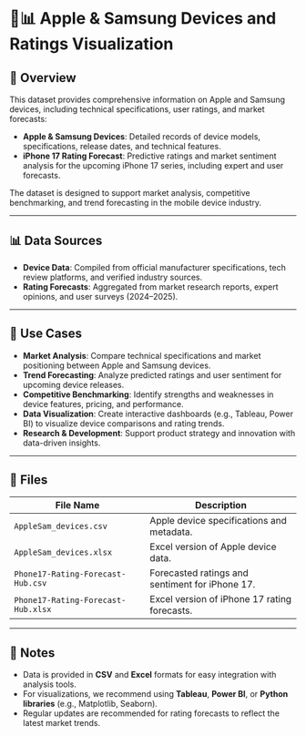 
# 📱📊 Apple & Samsung Devices and Ratings Visualization

## 🧠 Overview
This dataset provides comprehensive information on Apple and Samsung devices, including technical specifications, user ratings, and market forecasts:
- **Apple & Samsung Devices**: Detailed records of device models, specifications, release dates, and technical features.
- **iPhone 17 Rating Forecast**: Predictive ratings and market sentiment analysis for the upcoming iPhone 17 series, including expert and user forecasts.

The dataset is designed to support market analysis, competitive benchmarking, and trend forecasting in the mobile device industry.

---

## 📊 Data Sources
- **Device Data**: Compiled from official manufacturer specifications, tech review platforms, and verified industry sources.
- **Rating Forecasts**: Aggregated from market research reports, expert opinions, and user surveys (2024–2025).

---

## 🔧 Use Cases
- **Market Analysis**: Compare technical specifications and market positioning between Apple and Samsung devices.
- **Trend Forecasting**: Analyze predicted ratings and user sentiment for upcoming device releases.
- **Competitive Benchmarking**: Identify strengths and weaknesses in device features, pricing, and performance.
- **Data Visualization**: Create interactive dashboards (e.g., Tableau, Power BI) to visualize device comparisons and rating trends.
- **Research & Development**: Support product strategy and innovation with data-driven insights.

---

## 📂 Files
| File Name                          | Description                                      |
|-------------------------------------|--------------------------------------------------|
| `AppleSam_devices.csv`              | Apple device specifications and metadata.       |
| `AppleSam_devices.xlsx`             | Excel version of Apple device data.              |
| `Phone17-Rating-Forecast-Hub.csv`   | Forecasted ratings and sentiment for iPhone 17.  |
| `Phone17-Rating-Forecast-Hub.xlsx`  | Excel version of iPhone 17 rating forecasts.     |

---

## 📌 Notes
- Data is provided in **CSV** and **Excel** formats for easy integration with analysis tools.
- For visualizations, we recommend using **Tableau**, **Power BI**, or **Python libraries** (e.g., Matplotlib, Seaborn).
- Regular updates are recommended for rating forecasts to reflect the latest market trends.
